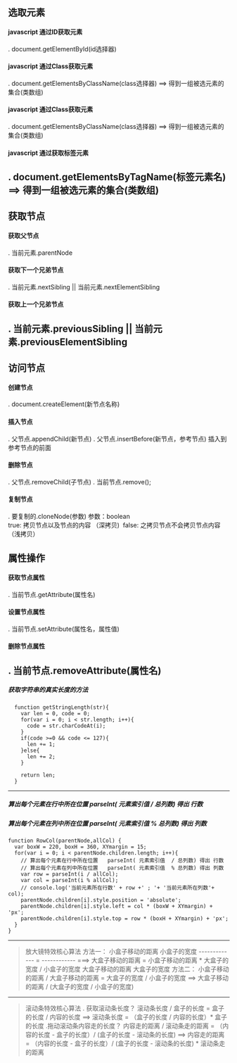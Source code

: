 ## 选取元素
#### javascript 通过ID获取元素
. document.getElementById(id选择器)
#### javascript 通过Class获取元素
. document.getElementsByClassName(class选择器) ==> 得到一组被选元素的集合(类数组)
#### javascript 通过Class获取元素
. document.getElementsByClassName(class选择器) ==> 得到一组被选元素的集合(类数组)
#### javascript 通过获取标签元素
. document.getElementsByTagName(标签元素名) ==> 得到一组被选元素的集合(类数组)
---
## 获取节点
#### 获取父节点
. 当前元素.parentNode
#### 获取下一个兄弟节点
. 当前元素.nextSibling  || 当前元素.nextElementSibling
#### 获取上一个兄弟节点
. 当前元素.previousSibling  || 当前元素.previousElementSibling
---
## 访问节点
#### 创建节点
. document.createElement(新节点名称)
#### 插入节点
. 父节点.appendChild(新节点)
. 父节点.insertBefore(新节点，参考节点) 插入到参考节点的前面
#### 删除节点
. 父节点.removeChild(子节点)
. 当前节点.remove();
#### 复制节点
. 要复制的.cloneNode(参数) 参数：boolean  
	true: 拷贝节点以及节点的内容 （深拷贝)
​	false: 之拷贝节点不会拷贝节点内容 （浅拷贝）

## 属性操作
#### 获取节点属性
. 当前节点.getAttribute(属性名)
#### 设置节点属性
. 当前节点.setAttribute(属性名，属性值)
#### 删除节点属性
. 当前节点.removeAttribute(属性名)
---
##### 获取字符串的真实长度的方法
```
  function getStringLength(str){
    var len = 0, code = 0;
    for(var i = 0; i < str.length; i++){
      code = str.charCodeAt(i);
    }
    if(code >=0 && code <= 127){
      len += 1;
    }else{
      len += 2;
    }

    return len;
  }
```

---
##### 算出每个元素在行中所在位置   parseInt( 元素索引值  / 总列数) 得出 行数
##### 算出每个元素在列中所在位置   parseInt( 元素索引值  % 总列数) 得出 列数
```
function RowCol(parentNode,allCol) {
  var boxW = 220, boxH = 360, XYmargin = 15;
  for(var i = 0; i < parentNode.children.length; i++){
    // 算出每个元素在行中所在位置   parseInt( 元素索引值  / 总列数) 得出 行数
    // 算出每个元素在列中所在位置   parseInt( 元素索引值  % 总列数) 得出 列数
    var row = parseInt(i / allCol);
    var col = parseInt(i % allCol);
    // console.log('当前元素所在行数' + row +' ; '+ '当前元素所在列数'+ col);
    parentNode.children[i].style.position = 'absolute';
    parentNode.children[i].style.left = col * (boxW + XYmargin) + 'px';
    parentNode.children[i].style.top = row * (boxH + XYmargin) + 'px';
  }
}
```
---

>   放大镜特效核心算法
    方法一：
    小盒子移动的距离     小盒子的宽度
    -------------  = ------------  ===>  大盒子移动的距离 = 小盒子移动的距离 * 大盒子的宽度 / 小盒子的宽度
    大盒子移动的距离     大盒子的宽度
    方法二：
    小盒子移动的距离 / 大盒子移动的距离 = 大盒子的宽度 / 小盒子的宽度 ==> 大盒子移动的距离 / (大盒子的宽度 / 小盒子的宽度)

---

>   滚动条特效核心算法
    . 获取滚动条长度？
      滚动条长度 / 盒子的长度 = 盒子的长度 / 内容的长度 ==> 滚动条长度 = （盒子的长度 / 内容的长度）* 盒子的长度
    .拖动滚动条内容走的长度？
      内容走的距离 / 滚动条走的距离 = （内容的长度 - 盒子的长度）/ (盒子的长度 - 滚动条的长度) ==> 内容走的距离 = （内容的长度 - 盒子的长度）/ (盒子的长度 - 滚动条的长度) * 滚动条走的距离
